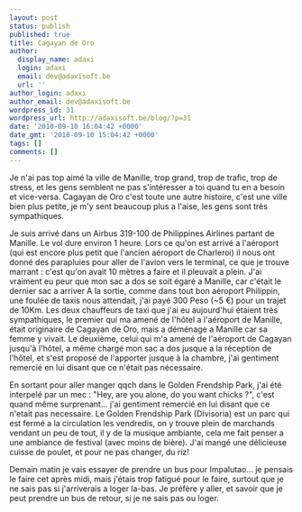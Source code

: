 ```yaml
---
layout: post
status: publish
published: true
title: Cagayan de Oro
author:
  display_name: adaxi
  login: adaxi
  email: dev@adaxisoft.be
  url: ''
author_login: adaxi
author_email: dev@adaxisoft.be
wordpress_id: 31
wordpress_url: http://adaxisoft.be/blog/?p=31
date: '2010-09-10 16:04:42 +0000'
date_gmt: '2010-09-10 15:04:42 +0000'
tags: []
comments: []
---
```


Je n'ai pas top aimé la ville de Manille, trop grand, trop de trafic, trop de stress, et les gens semblent ne pas s'intéresser a toi quand tu en a besoin et vice-versa. Cagayan de Oro c'est toute une autre histoire, c'est une ville bien plus petite, je m'y sent beaucoup plus a l'aise, les gens sont très sympathiques.

Je suis arrivé dans un Airbus 319-100 de Philippines Airlines partant de Manille. Le vol dure environ 1 heure. Lors ce qu'on est arrivé a l'aéroport (qui est encore plus petit que l'ancien aéroport de Charleroi) il nous ont donné des parapluies pour aller de l'avion vers le terminal, ce que je trouve marrant : c'est qu'on avait 10 mètres a faire et il pleuvait a plein. J'ai vraiment eu peur que mon sac a dos se soit égaré a Manille, car c'était le dernier sac a arriver
A la sortie, comme dans tout bon aéroport Philippin, une foulée de taxis nous attendait, j'ai payé 300 Peso (~5 €) pour un trajet de 10Km. Les deux chauffeurs de taxi que j'ai eu aujourd'hui étaient très sympathiques, le premier qui ma amené de l'hôtel a l'aéroport de Manille, était originaire de Cagayan de Oro, mais a déménage a Manille car sa femme y vivait. Le deuxième, celui qui m'a amené de l'aéroport de Cagayan jusqu'à l'hôtel, a même chargé mon sac a dos jusque a la réception de l'hôtel, et s'est proposé de l'apporter jusque à la chambre, j'ai gentiment remercié en lui disant que ce n'était pas nécessaire.

En sortant pour aller manger qqch dans le Golden Frendship Park, j'ai été interpelé par un mec : "Hey, are you alone, do you want chicks ?", c'est quand même surprenant... j'ai gentiment remercié en lui disant que ce n'etait pas necessaire.
Le Golden Frendship Park (Divisoria) est un parc qui est fermé a la circulation les vendredis, on y trouve plein de marchands vendant un peu de tout, il y de la musique ambiante, cela me fait penser a une ambiance de festival (avec moins de bière). J'ai mangé une délicieuse cuisse de poulet, et pour ne pas changer, du riz!

Demain matin je vais essayer de prendre un bus pour Impalutao... je pensais le faire cet après midi, mais j'étais trop fatigué pour le faire, surtout que je ne sais pas si j'arriverais a loger la-bas. Je préfère y aller, et savoir que je peut prendre un bus de retour, si je ne sais pas ou loger.
